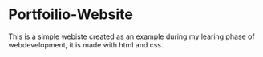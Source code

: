 # Portfoilio-Website
This is a simple webiste created as an example during my learing phase of webdevelopment, it is made with html and css.
